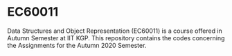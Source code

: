 # EC60011
Data Structures and Object Representation (EC60011) is a course offered in Autumn Semester at IIT KGP. This repository contains the codes concerning the Assignments for the Autumn 2020 Semester.
